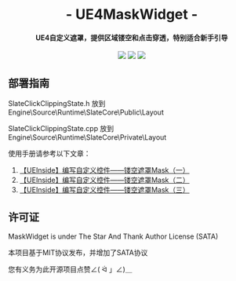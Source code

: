 <h1 align="center">- UE4MaskWidget -</h1>

<h4 align="center">UE4自定义遮罩，提供区域镂空和点击穿透，特别适合新手引导</h4>

<p align="center">
<img src="https://img.shields.io/badge/version-2021.08.26-green.svg?longCache=true&style=for-the-badge">
<img src="https://img.shields.io/travis/com/gruntjs/grunt?style=for-the-badge">
<img src="https://img.shields.io/badge/license-SATA-blue.svg?longCache=true&style=for-the-badge">
</p>

## 部署指南

SlateClickClippingState.h   放到 Engine\Source\Runtime\SlateCore\Public\Layout

SlateClickClippingState.cpp 放到 Engine\Source\Runtime\SlateCore\Private\Layout

使用手册请参考以下文章：
1. [【UEInside】编写自定义控件——镂空遮罩Mask（一）](https://zhuanlan.zhihu.com/p/353874773)
2. [【UEInside】编写自定义控件——镂空遮罩Mask（二）](https://zhuanlan.zhihu.com/p/354708184)
3. [【UEInside】编写自定义控件——镂空遮罩Mask（三）](https://zhuanlan.zhihu.com/p/354793040)

## 许可证

MaskWidget is under The Star And Thank Author License (SATA)

本项目基于MIT协议发布，并增加了SATA协议

您有义务为此开源项目点赞∠( ᐛ 」∠)＿
